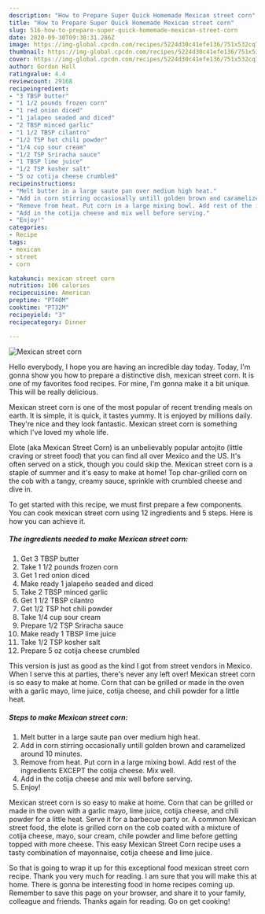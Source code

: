```yaml
---
description: "How to Prepare Super Quick Homemade Mexican street corn"
title: "How to Prepare Super Quick Homemade Mexican street corn"
slug: 516-how-to-prepare-super-quick-homemade-mexican-street-corn
date: 2020-09-30T09:38:31.286Z
image: https://img-global.cpcdn.com/recipes/5224d30c41efe136/751x532cq70/mexican-street-corn-recipe-main-photo.jpg
thumbnail: https://img-global.cpcdn.com/recipes/5224d30c41efe136/751x532cq70/mexican-street-corn-recipe-main-photo.jpg
cover: https://img-global.cpcdn.com/recipes/5224d30c41efe136/751x532cq70/mexican-street-corn-recipe-main-photo.jpg
author: Gordon Hall
ratingvalue: 4.4
reviewcount: 29168
recipeingredient:
- "3 TBSP butter"
- "1 1/2 pounds frozen corn"
- "1 red onion diced"
- "1 jalapeo seaded and diced"
- "2 TBSP minced garlic"
- "1 1/2 TBSP cilantro"
- "1/2 TSP hot chili powder"
- "1/4 cup sour cream"
- "1/2 TSP Sriracha sauce"
- "1 TBSP lime juice"
- "1/2 TSP kosher salt"
- "5 oz cotija cheese crumbled"
recipeinstructions:
- "Melt butter in a large saute pan over medium high heat."
- "Add in corn stirring occasionally untill golden brown and caramelized around 10 minutes."
- "Remove from heat. Put corn in a large mixing bowl. Add rest of the ingredients EXCEPT the cotija cheese. Mix well."
- "Add in the cotija cheese and mix well before serving."
- "Enjoy!"
categories:
- Recipe
tags:
- mexican
- street
- corn

katakunci: mexican street corn 
nutrition: 106 calories
recipecuisine: American
preptime: "PT40M"
cooktime: "PT32M"
recipeyield: "3"
recipecategory: Dinner

---
```



![Mexican street corn](https://img-global.cpcdn.com/recipes/5224d30c41efe136/751x532cq70/mexican-street-corn-recipe-main-photo.jpg)

Hello everybody, I hope you are having an incredible day today. Today, I'm gonna show you how to prepare a distinctive dish, mexican street corn. It is one of my favorites food recipes. For mine, I'm gonna make it a bit unique. This will be really delicious.

Mexican street corn is one of the most popular of recent trending meals on earth. It is simple, it is quick, it tastes yummy. It is enjoyed by millions daily. They're nice and they look fantastic. Mexican street corn is something which I've loved my whole life.

Elote (aka Mexican Street Corn) is an unbelievably popular antojito (little craving or street food) that you can find all over Mexico and the US. It&#39;s often served on a stick, though you could skip the. Mexican street corn is a staple of summer and it&#39;s easy to make at home! Top char-grilled corn on the cob with a tangy, creamy sauce, sprinkle with crumbled cheese and dive in.


To get started with this recipe, we must first prepare a few components. You can cook mexican street corn using 12 ingredients and 5 steps. Here is how you can achieve it.

<!--inarticleads1-->

##### The ingredients needed to make Mexican street corn:

1. Get 3 TBSP butter
1. Take 1 1/2 pounds frozen corn
1. Get 1 red onion diced
1. Make ready 1 jalapeño seaded and diced
1. Take 2 TBSP minced garlic
1. Get 1 1/2 TBSP cilantro
1. Get 1/2 TSP hot chili powder
1. Take 1/4 cup sour cream
1. Prepare 1/2 TSP Sriracha sauce
1. Make ready 1 TBSP lime juice
1. Take 1/2 TSP kosher salt
1. Prepare 5 oz cotija cheese crumbled


This version is just as good as the kind I got from street vendors in Mexico. When I serve this at parties, there&#39;s never any left over! Mexican street corn is so easy to make at home. Corn that can be grilled or made in the oven with a garlic mayo, lime juice, cotija cheese, and chili powder for a little heat. 

<!--inarticleads2-->

##### Steps to make Mexican street corn:

1. Melt butter in a large saute pan over medium high heat.
1. Add in corn stirring occasionally untill golden brown and caramelized around 10 minutes.
1. Remove from heat. Put corn in a large mixing bowl. Add rest of the ingredients EXCEPT the cotija cheese. Mix well.
1. Add in the cotija cheese and mix well before serving.
1. Enjoy!


Mexican street corn is so easy to make at home. Corn that can be grilled or made in the oven with a garlic mayo, lime juice, cotija cheese, and chili powder for a little heat. Serve it for a barbecue party or. A common Mexican street food, the elote is grilled corn on the cob coated with a mixture of cotija cheese, mayo, sour cream, chile powder and lime before getting topped with more cheese. This easy Mexican Street Corn recipe uses a tasty combination of mayonnaise, cotija cheese and lime juice. 

So that is going to wrap it up for this exceptional food mexican street corn recipe. Thank you very much for reading. I am sure that you will make this at home. There is gonna be interesting food in home recipes coming up. Remember to save this page on your browser, and share it to your family, colleague and friends. Thanks again for reading. Go on get cooking!
